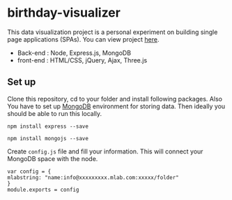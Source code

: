 # birthday-visualizer
This data visualization project is a personal experiment on building single page applications (SPAs). You can view project [here](https://birthday-visualizer.glitch.me/).
* Back-end : Node, Express.js, MongoDB 
* front-end : HTML/CSS, jQuery, Ajax, Three.js



## Set up
Clone this repository, cd to your folder and install following packages. Also You have to set up [MongoDB](https://www.mongodb.com/) environment for storing data. Then ideally you should be able to run this locally. 



```
npm install express --save
```
```
npm install mongojs --save
```


Create ```config.js``` file and fill your information. This will connect your MongoDB space with the node.


```
var config = {
mlabstring: "name:info@xxxxxxxxx.mlab.com:xxxxx/folder"
}
module.exports = config 
```

